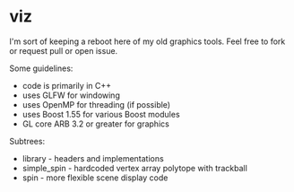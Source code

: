 viz
===

I'm sort of keeping a reboot here of my old graphics tools.  Feel free to fork or request pull or open issue.

Some guidelines:
* code is primarily in C++
* uses GLFW for windowing
* uses OpenMP for threading (if possible)
* uses Boost 1.55 for various Boost modules
* GL core ARB 3.2 or greater for graphics

Subtrees:
* library - headers and implementations
* simple_spin - hardcoded vertex array polytope with trackball
* spin - more flexible scene display code
